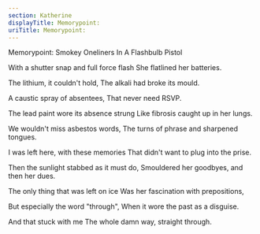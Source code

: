 ```yaml
---
section: Katherine
displayTitle: Memorypoint:
uriTitle: Memorypoint:
---
```


Memorypoint: Smokey Oneliners In A Flashbulb Pistol

With a shutter snap and full force flash
She flatlined her batteries.

The lithium, it couldn't hold,
The alkali had broke its mould.

A caustic spray of absentees,
That never need RSVP.

The lead paint wore its absence strung
Like fibrosis caught up in her lungs.

We wouldn't miss asbestos words,
The turns of phrase and sharpened tongues.

I was left here, with these memories
That didn't want to plug into the prise.

Then the sunlight stabbed as it must do,
Smouldered her goodbyes, and then her dues.

The only thing that was left on ice
Was her fascination with prepositions,

But especially the word "through",
When it wore the past as a disguise.

And that stuck with me
The whole damn way, straight through.
